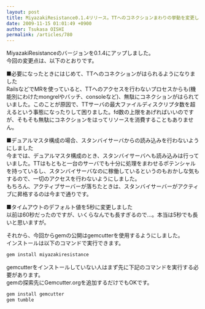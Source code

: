 ```yaml
---
layout: post
title: MiyazakiResistance0.1.4リリース。TTへのコネクションまわりの挙動を変更しました
date: 2009-11-15 01:01:49 +0900
author: Tsukasa OISHI
permalink: /articles/780
---
```



MiyazakiResistanceのバージョンを0.1.4にアップしました。  
今回の変更点は、以下のとおりです。  

■必要になったときにはじめて、TTへのコネクションがはられるようになりました  
RailsなどでMRを使っていると、TTへのアクセスを行わないプロセスからも(機能別にわけたmongrelやバッチ、consoleなど)、無駄にコネクションがはられていました。このことが原因で、TTサーバの最大ファイルディスクリプタ数を超えるという事態になったりして困りました。fd数の上限をあげればいいのですが、そもそも無駄にコネクションをはってリソースを消費することもありません。  

■デュアルマスタ構成の場合、スタンバイサーバからの読み込みを行わないようにしました  
今までは、デュアルマスタ構成のとき、スタンバイサーバへも読み込みは行っていました。TTはもともと一台のサーバでも十分に処理をまわせるポテンシャルを持っているし、スタンバイサーバなのに稼働しているというのもおかしな気もするので、一切のアクセスを行わないようにしました。  
もちろん、アクティブサーバーが落ちたときは、スタンバイサーバーがアクティブに昇格するのは今まで通りです。  

■タイムアウトのデフォルト値を5秒に変更しました  
以前は60秒だったのですが、いくらなんでも長すぎるので…。本当は5秒でも長いと思いますが。  

それから、今回からgemの公開はgemcutterを使用するようにしました。  
インストールは以下のコマンドで実行できます。  

```ruby  
gem install miyazakiresistance  
```  

gemcutterをインストールしていない人はまず先に下記のコマンドを実行する必要があります。  
gemの探索先にGemcutter.orgを追加するだけでもOKです。  

```ruby  
gem install gemcutter  
gem tumble  
```  
